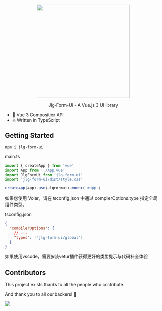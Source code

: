<p align="center">
  <img width="300px" src="http://www.jinliugu.com/images/logo_2.png">
</p>

<p align="center">Jlg-Form-Ui - A Vue.js 3 UI library</p>

- 💪 Vue 3 Composition API
- 🔥 Written in TypeScript

## Getting Started

`npm i jlg-form-ui`

main.ts
```ts
import { createApp } from 'vue'
import App from './App.vue'
import JlgFormUi from 'jlg-form-ui'
import 'jlg-form-ui/dist/style.css'

createApp(App).use(JlgFormUi).mount('#app')
```

如果您使用 Volar，请在 tsconfig.json 中通过 compilerOptions.type 指定全局组件类型。

tsconfig.json
```json
{
  "compilerOptions": {
    // ...
    "types": ["jlg-form-ui/global"]
  }
}
```

如果使用vscode，需要安装vetur插件获得更好的类型提示与代码补全体验

## Contributors

This project exists thanks to all the people who contribute.

And thank you to all our backers! 🙏

<a href="https://github.com/1765659336/jlg-ui/graphs/contributors">
  <img src="https://contrib.rocks/image?repo=1765659336/jlg-ui" />
</a>